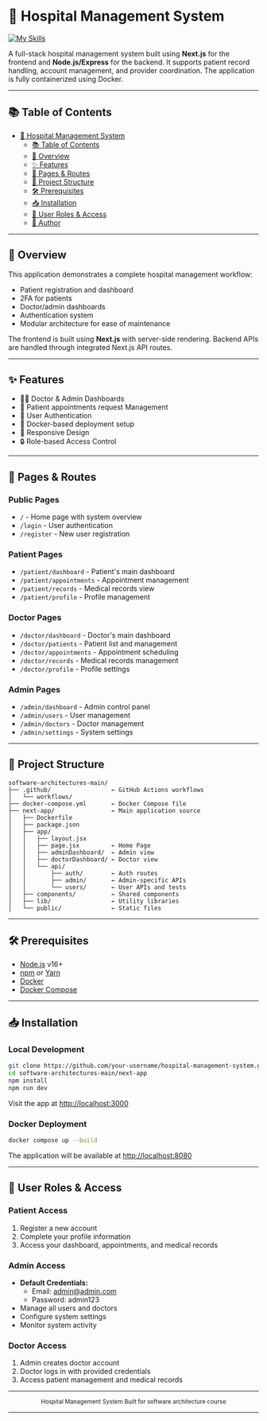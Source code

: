 # 🏥 Hospital Management System

[![My Skills](https://skillicons.dev/icons?i=nextjs,react,tailwind,mongodb,flask,nodejs,py,docker,gcp,&perline=10)](https://skillicons.dev)

A full-stack hospital management system built using **Next.js** for the frontend and **Node.js/Express** for the backend. It supports patient record handling, account management, and provider coordination. The application is fully containerized using Docker.

---

## 📚 Table of Contents

- [🏥 Hospital Management System](#-hospital-management-system)
  - [📚 Table of Contents](#-table-of-contents)
  - [🚀 Overview](#-overview)
  - [✨ Features](#-features)
  - [📱 Pages & Routes](#-pages--routes)
  - [📁 Project Structure](#-project-structure)
  - [🛠 Prerequisites](#-prerequisites)
  - [📥 Installation](#-installation)
  - [👥 User Roles & Access](#-user-roles--access)
  - [📝 Author](#-author)

---

## 🚀 Overview

This application demonstrates a complete hospital management workflow:

- Patient registration and dashboard
- 2FA for patients
- Doctor/admin dashboards
- Authentication system
- Modular architecture for ease of maintenance

The frontend is built using **Next.js** with server-side rendering. Backend APIs are handled through integrated Next.js API routes.

---

## ✨ Features

- 🧑‍⚕️ Doctor & Admin Dashboards
- 🧾 Patient appointments request Management
- 🔐 User Authentication
- 🐳 Docker-based deployment setup
- 📱 Responsive Design
- 🔒 Role-based Access Control

---

## 📱 Pages & Routes

### Public Pages

- `/` - Home page with system overview
- `/login` - User authentication
- `/register` - New user registration

### Patient Pages

- `/patient/dashboard` - Patient's main dashboard
- `/patient/appointments` - Appointment management
- `/patient/records` - Medical records view
- `/patient/profile` - Profile management

### Doctor Pages

- `/doctor/dashboard` - Doctor's main dashboard
- `/doctor/patients` - Patient list and management
- `/doctor/appointments` - Appointment scheduling
- `/doctor/records` - Medical records management
- `/doctor/profile` - Profile settings

### Admin Pages

- `/admin/dashboard` - Admin control panel
- `/admin/users` - User management
- `/admin/doctors` - Doctor management
- `/admin/settings` - System settings

---

## 📁 Project Structure

```
software-architectures-main/
├── .github/                 ← GitHub Actions workflows
│   └── workflows/
├── docker-compose.yml       ← Docker Compose file
├── next-app/                ← Main application source
│   ├── Dockerfile
│   ├── package.json
│   ├── app/
│   │   ├── layout.jsx
│   │   ├── page.jsx         ← Home Page
│   │   ├── adminDashboard/  ← Admin view
│   │   ├── doctorDashboard/ ← Doctor view
│   │   └── api/
│   │       ├── auth/        ← Auth routes
│   │       ├── admin/       ← Admin-specific APIs
│   │       └── users/       ← User APIs and tests
│   ├── components/          ← Shared components
│   ├── lib/                 ← Utility libraries
│   └── public/              ← Static files
```

---

## 🛠 Prerequisites

- [Node.js](https://nodejs.org/) v16+
- [npm](https://www.npmjs.com/) or [Yarn](https://yarnpkg.com/)
- [Docker](https://www.docker.com/)
- [Docker Compose](https://docs.docker.com/compose/)

---

## 📥 Installation

### Local Development

```bash
git clone https://github.com/your-username/hospital-management-system.git
cd software-architectures-main/next-app
npm install
npm run dev
```

Visit the app at [http://localhost:3000](http://localhost:3000)

### Docker Deployment

```bash
docker compose up --build
```

The application will be available at [http://localhost:8080](http://localhost:8080)

---

## 👥 User Roles & Access

### Patient Access

1. Register a new account
2. Complete your profile information
3. Access your dashboard, appointments, and medical records

### Admin Access

- **Default Credentials:**
  - Email: admin@admin.com
  - Password: admin123
- Manage all users and doctors
- Configure system settings
- Monitor system activity

### Doctor Access

1. Admin creates doctor account
2. Doctor logs in with provided credentials
3. Access patient management and medical records

---

<div align="center">
  <sub>Hospital Management System  Built for software architecture course</sub>
</div>

---
